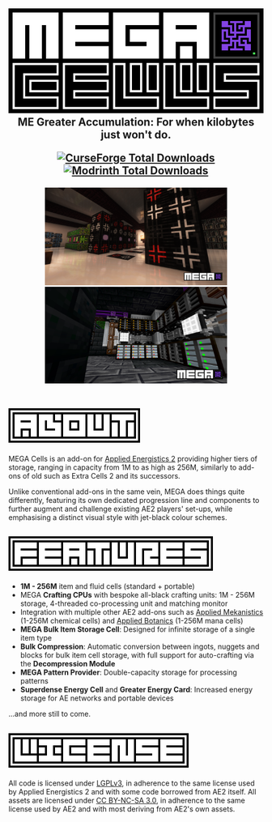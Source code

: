 <h2 align="center">

  [![MEGA Cells][logo]][this]
  <br>
  ME Greater Accumulation: For when kilobytes just won't do.

  [![CurseForge Total Downloads][badge_curseforge]][curseforge]
  [![Modrinth Total Downloads][badge_modrinth]][modrinth]

</h2>
<div align="center">
  <img src="https://raw.githubusercontent.com/62832/MEGACells/1.20/img/scr_cpus.png" alt="Crafting CPUs screenshot" width=360>
  <img src="https://raw.githubusercontent.com/62832/MEGACells/1.20/img/scr_cells.png" alt="Storage cells screenshot" width=360>
</div>
<br>

## ![About][header_about]
MEGA Cells is an add-on for [Applied Energistics 2][ae2] providing higher tiers of storage, ranging in capacity from 1M to as high as 256M, similarly to add-ons of old such as Extra Cells 2 and its successors.

Unlike conventional add-ons in the same vein, MEGA does things quite differently, featuring its own dedicated progression line and components to further augment and challenge existing AE2 players' set-ups, while emphasising a distinct visual style with jet-black colour schemes.

## ![Features][header_features]
- **1M - 256M** item and fluid cells (standard + portable)
- MEGA **Crafting CPUs** with bespoke all-black crafting units: 1M - 256M storage, 4-threaded co-processing unit and matching monitor
- Integration with multiple other AE2 add-ons such as [Applied Mekanistics][appmek] (1-256M chemical cells) and [Applied Botanics][appbot] (1-256M mana cells)
- **MEGA Bulk Item Storage Cell**: Designed for infinite storage of a single item type
- **Bulk Compression**: Automatic conversion between ingots, nuggets and blocks for bulk item cell storage, with full support for auto-crafting via the **Decompression Module**
- **MEGA Pattern Provider**: Double-capacity storage for processing patterns
- **Superdense Energy Cell** and **Greater Energy Card**: Increased energy storage for AE networks and portable devices

...and more still to come.

## ![License][header_license]
All code is licensed under [LGPLv3][lgpl-v3], in adherence to the same license used by Applied Energistics 2 and with some code borrowed from AE2 itself.
All assets are licensed under [CC BY-NC-SA 3.0][by-nc-sa-3.0], in adherence to the same license used by AE2 and with most deriving from AE2's own assets.

<!-- Images -->
[logo]: https://raw.githubusercontent.com/62832/MEGACells/1.20/img/MEGACELLS.png
[badge_curseforge]: https://img.shields.io/badge/dynamic/json?color=e04e14&label=CurseForge&style=for-the-badge&query=downloads.total&url=https%3A%2F%2Fapi.cfwidget.com%2F622112&logo=curseforge
[badge_modrinth]: https://img.shields.io/modrinth/dt/jjuIRIVr?color=5da545&label=Modrinth&style=for-the-badge&logo=modrinth
[header_about]: https://raw.githubusercontent.com/62832/MEGACells/1.20/img/header_about.png
[header_features]: https://raw.githubusercontent.com/62832/MEGACells/1.20/img/header_features.png
[header_license]: https://raw.githubusercontent.com/62832/MEGACells/1.20/img/header_license.png

<!-- Links -->
[this]: https://github.com/62832/MEGACells
[curseforge]: https://www.curseforge.com/minecraft/mc-mods/mega-cells
[modrinth]: https://modrinth.com/mod/mega
[ae2]: https://github.com/AppliedEnergistics/Applied-Energistics-2
[appmek]: https://github.com/AppliedEnergistics/Applied-Mekanistics
[appbot]: https://github.com/ramidzkh/Applied-Botanics
[lgpl-v3]: https://www.gnu.org/licenses/lgpl-3.0.en.html
[by-nc-sa-3.0]: https://creativecommons.org/licenses/by-nc-sa/3.0/
